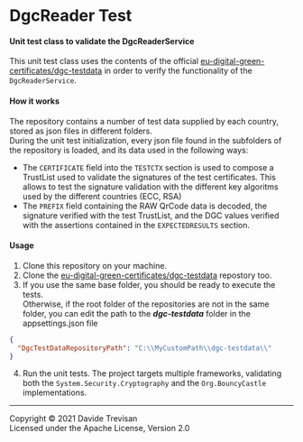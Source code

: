 # DgcReader Test

#### Unit test class to validate the DgcReaderService

This unit test class uses the contents of the official [eu-digital-green-certificates/dgc-testdata](https://github.com/eu-digital-green-certificates/dgc-testdata) in order to verify the functionality of the `DgcReaderService`.  

#### How it works
The repository contains a number of test data supplied by each country, stored as json files in different folders.  
During the unit test initialization, every json file found in the subfolders of the repository is loaded, and its data used in the following ways:

- The `CERTIFICATE` field into the `TESTCTX` section is used to compose a TrustList used to validate the signatures of the test certificates. This allows to test the signature validation with the different key algoritms used by the different countries (ECC, RSA)
- The `PREFIX` field containing the RAW QrCode data is decoded, the signature verified with the test TrustList, and the DGC values verified with the assertions contained in the `EXPECTEDRESULTS` section.

#### Usage

1) Clone this repository on your machine.
2) Clone the [eu-digital-green-certificates/dgc-testdata](https://github.com/eu-digital-green-certificates/dgc-testdata) repostory too.
3) If you use the same base folder, you should be ready to execute the tests.  
Otherwise, if the root folder of the repositories are not in the same folder, you can edit the path to the ***dgc-testdata*** folder in the appsettings.json file
``` json
{
  "DgcTestDataRepositoryPath": "C:\\MyCustomPath\\dgc-testdata\\"
}
``` 
4) Run the unit tests. The project targets multiple frameworks, validating both the `System.Security.Cryptography` and the `Org.BouncyCastle` implementations.


------
Copyright &copy; 2021 Davide Trevisan  
Licensed under the Apache License, Version 2.0